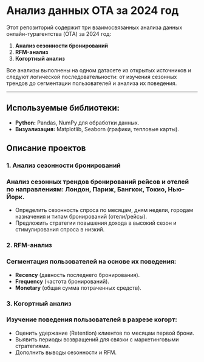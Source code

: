 # Анализ данных OTA за 2024 год

Этот репозиторий содержит три взаимосвязанных анализа данных онлайн-турагентства (OTA) за 2024 год:
1. **Анализ сезонности бронирований**
2. **RFM-анализ**
3. **Когортный анализ**

Все анализы выполнены на одном датасете из открытых источников и следуют логической последовательности: от изучения сезонных трендов до сегментации пользователей и анализа их поведения.


---

## Используемые библиотеки:

- **Python:** Pandas, NumPy для обработки данных.
- **Визуализация:** Matplotlib, Seaborn (графики, тепловые карты).


## Описание проектов

### 1. Анализ сезонности бронирований
  ### Анализ сезонных трендов бронирований рейсов и отелей по направлениям: Лондон, Париж, Бангкок, Токио, Нью-Йорк.
- Определить сезонность спроса по месяцам, дням недели, городам назначения и типам бронирований (отели/рейсы).
- Предложить стратегии повышения дохода в высокий сезон и стимулирования спроса в низкий.

### 2. RFM-анализ
  ### Сегментация пользователей на основе их поведения:
- **Recency** (давность последнего бронирования).
- **Frequency** (частота бронирований).
- **Monetary** (общая сумма потраченных средств).

### 3. Когортный анализ
  ### Изучение поведения пользователей в разрезе когорт:
- Оценить удержание (Retention) клиентов по месяцам первой брони.
- Выявить периоды возвращений для связки с маркетинговыми стратегиями.
- Дополнить выводы сезонности и RFM.

